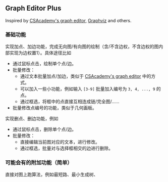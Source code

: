 ## Graph Editor Plus

Inspired by [CSAcademy's graph editor](https://csacademy.com/app/graph_editor/), [Graphviz](https://graphviz.org/) and others.

### 基础功能

实现加点、加边功能，完成无向图/有向图的绘制（含/不含边权，不含边权的图内部实现为边权置1）。具体途径比如

- 通过鼠标点击，绘制单个点/边。
- 批量修改：
  - 通过文本批量加点/加边，类似于 [CSAcademy's graph editor](https://csacademy.com/app/graph_editor/) 中的方式。
  - 可以加入一些小功能，例如输入 `[3-9]` 批量加入编号为 `3, 4, ..., 9` 的点。
  - 通过框选，将框中的点直接互相连成链/完全图/……
- 批量修改点编号的功能，类似于几何画板。

实现删点、删边功能，例如

- 通过鼠标点击，删除单个点/边。
- 批量修改：
  - 直接编辑当前图对应的文本，进行修改。
  - 通过框选，批量对与选择框相交的边进行删除。

### 可能会有的附加功能（简单）

直接对图上跑算法，例如最短路、最小生成树、